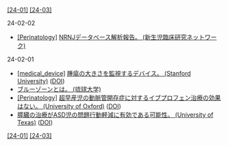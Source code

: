 [\[24-01\]](2401.md) [\[24-03\]](2403.md)

24-02-02
* [\[Perinatology\]](Perinatology.md) [NRNJデータベース解析報告。 (新生児臨床研究ネットワーク)](https://plaza.umin.ac.jp/nrndata/)

24-02-01
* [\[medical_device\]](medical_device.md) [腫瘍の大きさを監視するデバイス。 (Stanford University)](https://cheme.stanford.edu/new-wearable-device-measures-changing-size-tumors-below-skin) ([DOI](https://doi.org/10.1126/sciadv.abn6550))
* [ブルーゾーンとは。 (琉球大学)](https://health-tourism.skr.u-ryukyu.ac.jp/whats-bluezone/)
* [\[Perinatology\]](Perinatology.md) [超早産児の動脈管開存症に対するイブプロフェン治療の効果はない。 (University of Oxford)](https://www.ndph.ox.ac.uk/news/new-evidence-shows-that-early-treatment-of-patent-ductus-arteriosus-with-ibuprofen-does-not-help-to-improve-short-term-outcomes-for-preterm-babies) ([DOI](https://doi.org/10.1056/NEJMoa2305582))
* [膵臓の治療がASD児の問題行動軽減に有効である可能性。 (University of Texas)](https://www.uth.edu/news/story/pancreatic-replacement-therapy-improves-maladaptive-behavior-in-preschool-children-with-autism-according-to-research) ([DOI](https://doi.org/10.1001/jamanetworkopen.2023.44136))

[\[24-01\]](2401.md) [\[24-03\]](2403.md)
